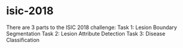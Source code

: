 # isic-2018
There are 3 parts to the ISIC 2018 challenge:
Task 1: Lesion Boundary Segmentation
Task 2: Lesion Attribute Detection
Task 3: Disease Classification


